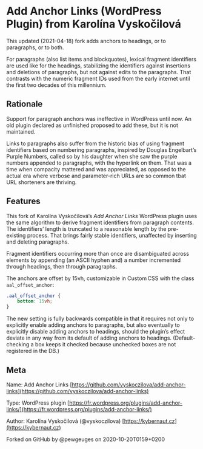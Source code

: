 # Add Anchor Links (WordPress Plugin) from Karolína&nbsp;Vyskočilová

This updated (2021-04-18) fork adds anchors to headings, or to paragraphs, or to both.

For paragraphs (also list items and blockquotes), lexical fragment identifiers are used like for the headings, stabilizing the identifiers against insertions and deletions of paragraphs, but not against edits to the paragraphs. That contrasts with the numeric fragment IDs used from the early internet until the first two decades of this millennium.

## Rationale

Support for paragraph anchors was ineffective in WordPress until now. An old plugin declared as unfinished proposed to add these, but it is not maintained.

Links to paragraphs also suffer from the historic bias of using fragment identifiers based on numbering paragraphs, inspired by Douglas Engelbart’s Purple Numbers, called so by his daughter when she saw the purple numbers appended to paragraphs, with the hyperlink on them. That was a time when compacity mattered and was appreciated, as opposed to the actual era where verbose and parameter-rich URLs are so common tbat URL shorteners are thriving.

## Features

This fork of Karolína Vyskočilová’s *Add Anchor Links* WordPress plugin uses the same algorithm to derive fragment identifiers from paragraph contents. The identifiers’ length is truncated to a reasonable length by the pre-existing process. That brings fairly stable identifiers, unaffected by inserting and deleting paragraphs.

Fragment identifiers occurring more than once are disambiguated across elements by appending (an ASCII hyphen and) a number incremented through headings, then through paragraphs.

The anchors are offset by 15vh, customizable in Custom CSS with the class `aal_offset_anchor`:
```css
.aal_offset_anchor {
    bottom: 15vh;
}
```

The new setting is fully backwards compatible in that it requires not only to explicitly enable adding anchors to paragraphs, but also eventually to explicitly disable adding anchors to headings, should the plugin’s effect deviate in any way from its default of adding anchors to headings. (Default-checking a box keeps it checked because unchecked boxes are not registered in the DB.)

## Meta

Name: Add Anchor Links [https://github.com/vyskoczilova/add-anchor-links](https://github.com/vyskoczilova/add-anchor-links)

Type: WordPress plugin [https://fr.wordpress.org/plugins/add-anchor-links/](https://fr.wordpress.org/plugins/add-anchor-links/)

Author: Karolína Vyskočilová (@vyskoczilova) [https://kybernaut.cz](https://kybernaut.cz)

Forked on GitHub by @pewgeuges on 2020-10-20T0159+0200
